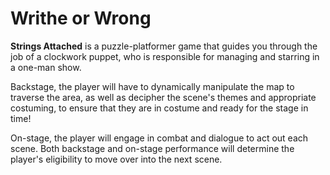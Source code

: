 # Writhe or Wrong

**Strings Attached** is a puzzle-platformer game that guides you through the job of a clockwork puppet, who is responsible for managing and starring in a one-man show.

Backstage, the player will have to dynamically manipulate the map to traverse the area, as well as decipher the scene's themes and appropriate costuming, to ensure that they are in costume and ready for the stage in time!

On-stage, the player will engage in combat and dialogue to act out each scene. Both backstage and on-stage performance will determine the player's eligibility to move over into the next scene.
